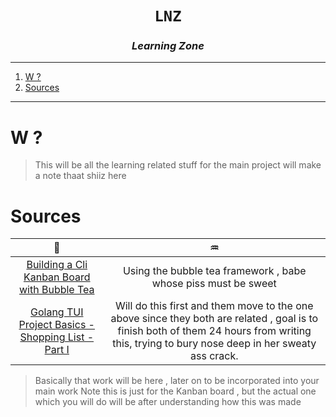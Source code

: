 <h1 align="center"><code>LNZ</code></h1>
<h3 align="center"><i> Learning Zone </i></h2>

---

1. [W ?](#w-)
2. [Sources](#sources)

---

# W ?

> This will be all the learning related stuff for the main project will make a note thaat shiiz here

# Sources

|                                                           🦓                                                            |                                                                                              ♒                                                                                              |
| :---------------------------------------------------------------------------------------------------------------------: | :------------------------------------------------------------------------------------------------------------------------------------------------------------------------------------------: |
| [Building a Cli Kanban Board with Bubble Tea](https://www.youtube.com/playlist?list=PLLLtqOZfy0pcFoSIeGXO-SOaP9qLqd_H6) |                                                                Using the bubble tea framework , babe whose piss must be sweet                                                                |
|         [Golang TUI Project Basics - Shopping List - Part I](https://youtu.be/5lxQJS3b38w?si=1JHGxlm1kITLhqYC)          | Will do this first and them move to the one above since they both are related , goal is to finish both of them 24 hours from writing this, trying to bury nose deep in her sweaty ass crack. |

> Basically that work will be here , later on to be incorporated into your main work
> Note this is just for the Kanban board , but the actual one which you will do will be after understanding how this was made
